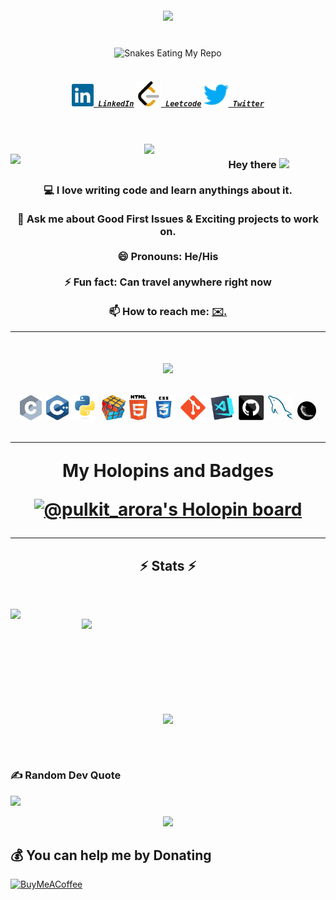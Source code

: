 <!-- Profiles Viewa and Visitor Views -->
<div align="center">
</div>


<br>
<br>


<!-- Introduction in Typing -->
<h1 align="center">
  <a href=" https://readme-typing-svg.herokuapp.com/demo/">
    <img src="https://readme-typing-svg.herokuapp.com/?color=%23F70F44&width=450&height=70&lines=Hello,+There!+👋;This+is+Pulkit+Arora....;Nice+to+meet+you!&center=true&size=30">
  </a>
</h1>


<br>


<!-- Sankes Eating My Repo -->
<div align="center">
    <img src="https://raw.githubusercontent.com/tanyarajhans/Actions/8c98d54e553ad39cc96a021fe1f07e5905b6a387/github-contribution-grid-snake.svg" alt="Snakes Eating My Repo">
</div>


<br>


<!-- Social Media  -->
<h5 align="center">
  <code><a href="https://www.linkedin.com/in/pulkit-arora-731b17227/" title="LinkedIn Profile"><img width="35" src="images/linkedin.svg"> LinkedIn</a></code>
  <code><a href="https://leetcode.com/PulkitArora/" title="Leetcode Profile"><img width="40" src="images/leetcode.svg"> Leetcode</a></code>
  <code><a href="https://twitter.com/impulkit86" title="Twitter Profile"><img width="40" src="images/twitter.svg"> Twitter</a></code>
</h5>


<br>
<br>


<!-- gif for programmers -->

<div align="center">
<img align="right" src="https://octodex.github.com/images/daftpunktocat-guy.gif" width="290">
<img align="left" src="https://octodex.github.com/images/daftpunktocat-thomas.gif" width="290">
</div>



<!-- Introduction About Me  -->
<h3 align="center">
  Hey there
  <img src="https://media.giphy.com/media/hvRJCLFzcasrR4ia7z/giphy.gif" width="30px"/>
  <br>
  <br>
  💻 I love writing code and learn anythings about it.
  <br>
  <br>
  💬 Ask me about Good First Issues & Exciting projects to work on.
  <br>
  <br>
  😄 Pronouns: He/His
  <br>
  <br>
  ⚡ Fun fact: Can travel anywhere right now
  <br>
  <br>
  📫 How to reach me: <a href="mailto: pulkitarora8690@gmail.com"> ✉️.
</h3>


<!-- My Frameworks And Abilities -->
<hr>
<h1 align="center">
  <a href=" https://readme-typing-svg.herokuapp.com/demo/">
    <img src="https://readme-typing-svg.herokuapp.com?font=Luxi+Mono&color=%237BF700&size=29&center=true&vCenter=true&multiline=true&width=900&height=100&lines=%F0%9F%94%A5+Languages+%26+Frameworks+%26+Tools+%26+Abilities+%F0%9F%94%A5">
  </a>
<p align="center">
<code><img title="C" height="40" src="images/c.svg"></code>
<code><img title="C++" height="40" src="images/cpp.svg"></code>
<!-- <code><img title="C#" height="40" src="images/cSharp.svg"></code> -->
<code><img title="Python" height="40" src="images/python-original.svg"></code>
<!-- <code><img title="Django" height="40" src="images/django.png"></code> -->
<!-- <code><img title="Javascript" height="40" src="images/javascript.svg"></code> -->
<code><img title="Problem Solving" height="40" src="images/problemSolving.png"></code>
<code><img title="HTML5" height="40" src="images/html5.svg"></code>
<code><img title="CSS" height="40" src="images/css.svg"></code>
<!-- <code><img title="SASS" height="40" src="images/sass.svg"></code> -->
<!--   <code><img title="Gulp" height="30" src="images/gulp.svg"></code> -->
<!-- <code><img title="React" height="40" src="images/react-original.svg"></code> -->
<!--   <code><img title="Redux" height="30" src="images/redux.svg"></code> -->
<!-- <code><img title="AngularJS" height="40" src="images/angularjs.png"></code> -->
<code><img title="Git" height="40" src="images/git-original.svg"></code>
<!--   <code><img title=".NetCore" height="30" src="images/dotnetcore.svg"></code> -->
<!--   <code><img title="PostgreSQL" height="30" src="images/postgresql.svg"></code> -->
<code><img title="Visual Studio Code" height="40" src="images/vscode.png"></code>
<!-- <code><img title="Microsoft Visual Studio" height="40" src="images/visualstudio.png"></code> -->
<!-- <code><img title="JQuery" height="40" src="images/jquery-original.svg"></code> -->
<!-- <code><img title="Java" height="40" src="images/java-original.svg"></code> -->
<!-- <code><img title="JSON" height="40" src="images/json.svg"></code> -->
<!--   <code><img title="Unity" height="30" src="images/unity3d.svg"></code> -->
<!--   <code><img title="Android" height="30" src="images/android.svg"></code> -->
<code><img title="GitHub" height="40" src="images/github.svg"></code>
<code><img title="MySQL" height="40" src="images/mysql.svg"></code>
<!--   <code><img title="npm" height="30" src="images/npm.svg"></code> -->
<!-- <code><img title="PHP" height="40" src="images/php.svg"></code> -->
  <code><img title="Flask" height="30" src="images/flask.png"></code>
</p>




<hr>
  
 **My Holopins and Badges**

[![@pulkit_arora's Holopin board](https://holopin.me/pulkit8690)](https://holopin.io/pulkit8690)


<hr>

<!-- STATUS -->
<h2 align="center">⚡ Stats ⚡</h2>

<br>

<p align=center>
  <div align=center>
    <a href="https://github.com/pulkit8690?tab=repositories">
      <img align="left" width=390 src="https://github-readme-streak-stats.herokuapp.com/?user=pulkit8690&theme=tokyonight_duo"/>
    </a>
    <a href="https://github.com/pulkit8690?tab=repositories">
      <img align="right" width=390 src="https://github-readme-stats.vercel.app/api?username=pulkit8690&theme=github_dark&show_icons=true" />
    </a>
  </div>
  
<br><br><br><br>
<br><br><br><br>

  <div align=center>
    <a href="https://github.com/pulkit8690?tab=repositories">
      <img width=325 align="center" src="https://github-readme-stats.vercel.app/api/top-langs/?username=pulkit8690&layout=compact&langs_count=10&theme=github_dark">
    </a>
  </div>
  
  <br>

</p>

<br>


### ✍️ Random Dev Quote
![](https://quotes-github-readme.vercel.app/api?type=horizontal&theme=radical)

  
<!-- <h4 align="center">
    <a href="https://github.com/pulkit8690">
      <img src="https://github.githubassets.com/images/modules/profile/profile-joined-github-dark.svg">
    </a>
</h4> -->

<div align="center">
    <a href="https://github.com/pulkit8690">
      <img src="https://user-images.githubusercontent.com/19292210/199123129-b9c2437d-4e6d-4f1c-a7ea-d9a91babb41d.gif">
    </a>
</div>

## 💰 You can help me by Donating
  [![BuyMeACoffee](https://img.shields.io/badge/Buy%20Me%20a%20Coffee-ffdd00?style=for-the-badge&logo=buy-me-a-coffee&logoColor=black)](https://www.buymeacoffee.com/pulkit8690) 

 
  
